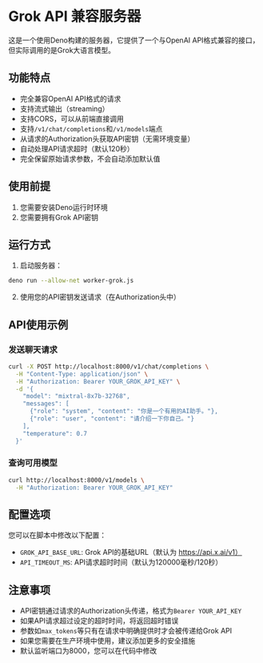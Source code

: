# Grok API 兼容服务器

这是一个使用Deno构建的服务器，它提供了一个与OpenAI API格式兼容的接口，但实际调用的是Grok大语言模型。

## 功能特点

- 完全兼容OpenAI API格式的请求
- 支持流式输出（streaming）
- 支持CORS，可以从前端直接调用
- 支持`/v1/chat/completions`和`/v1/models`端点
- 从请求的Authorization头获取API密钥（无需环境变量）
- 自动处理API请求超时（默认120秒）
- 完全保留原始请求参数，不会自动添加默认值

## 使用前提

1. 您需要安装Deno运行时环境
2. 您需要拥有Grok API密钥

## 运行方式

1. 启动服务器：

```bash
deno run --allow-net worker-grok.js
```

2. 使用您的API密钥发送请求（在Authorization头中）

## API使用示例

### 发送聊天请求

```bash
curl -X POST http://localhost:8000/v1/chat/completions \
  -H "Content-Type: application/json" \
  -H "Authorization: Bearer YOUR_GROK_API_KEY" \
  -d '{
    "model": "mixtral-8x7b-32768",
    "messages": [
      {"role": "system", "content": "你是一个有用的AI助手。"},
      {"role": "user", "content": "请介绍一下你自己。"}
    ],
    "temperature": 0.7
  }'
```

### 查询可用模型

```bash
curl http://localhost:8000/v1/models \
  -H "Authorization: Bearer YOUR_GROK_API_KEY"
```

## 配置选项

您可以在脚本中修改以下配置：

- `GROK_API_BASE_URL`: Grok API的基础URL（默认为 https://api.x.ai/v1）
- `API_TIMEOUT_MS`: API请求超时时间（默认为120000毫秒/120秒）

## 注意事项

- API密钥通过请求的Authorization头传递，格式为`Bearer YOUR_API_KEY`
- 如果API请求超过设定的超时时间，将返回超时错误
- 参数如`max_tokens`等只有在请求中明确提供时才会被传递给Grok API
- 如果您需要在生产环境中使用，建议添加更多的安全措施
- 默认监听端口为8000，您可以在代码中修改 